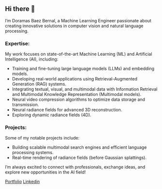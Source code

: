 ## Hi there 👋

I’m Doramas Baez Bernal, a Machine Learning Engineer passionate about creating innovative solutions in computer vision and natural language processing.

### Expertise:
My work focuses on state-of-the-art Machine Learning (ML) and Artificial Intelligence (AI), including:
- Training and fine-tuning large language models (LLMs) and embedding models.
- Developing real-world applications using Retrieval-Augmented Generation (RAG) systems.
- Integrating textual, visual, and multimodal data with Information Retrieval and Multimodal Knowledge Representation (Multimodal models).
- Neural video compression algorithms to optimize data storage and transmission.
- Neural radiance fields for advanced 3D reconstruction.
- Exploring dynamic radiance fields (4D).

### Projects:
Some of my notable projects include:
- Building scalable multimodal search engines and efficient language processing systems.
- Real-time rendering of radiance fields (before Gaussian splattings).

I’m always excited to connect with professionals, exchange ideas, and explore new opportunities in the AI field!

[Portfolio](https://doramasma.github.io/)
[Linkedin](https://www.linkedin.com/in/doramas-baez-bernal)
